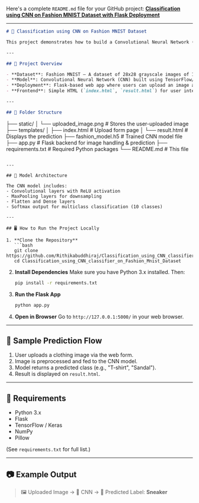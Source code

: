 Here's a complete `README.md` file for your GitHub project:
**[Classification using CNN on Fashion MNIST Dataset with Flask Deployment](https://github.com/Rithikabuddhiraj/Classification_using_CNN_classifier_on_Fashion_Mnist_Dataset.git)**

---

```markdown
# 👗 Classification using CNN on Fashion MNIST Dataset

This project demonstrates how to build a Convolutional Neural Network (CNN) to classify images from the Fashion MNIST dataset and deploy the model using a Flask web application.

---

## 📌 Project Overview

- **Dataset**: Fashion MNIST – A dataset of 28x28 grayscale images of 10 clothing categories.
- **Model**: Convolutional Neural Network (CNN) built using TensorFlow/Keras.
- **Deployment**: Flask-based web app where users can upload an image and receive a predicted clothing class.
- **Frontend**: Simple HTML (`index.html`, `result.html`) for user interaction.

---

## 📂 Folder Structure

```

├── static/
│   └── uploaded\_image.png        # Stores the user-uploaded image
├── templates/
│   ├── index.html                # Upload form page
│   └── result.html               # Displays the prediction
├── fashion\_model.h5             # Trained CNN model file
├── app.py                       # Flask backend for image handling & prediction
├── requirements.txt             # Required Python packages
└── README.md                    # This file

````

---

## 🧠 Model Architecture

The CNN model includes:
- Convolutional layers with ReLU activation
- MaxPooling layers for downsampling
- Flatten and Dense layers
- Softmax output for multiclass classification (10 classes)

---

## 🖥️ How to Run the Project Locally

1. **Clone the Repository**
   ```bash
   git clone https://github.com/Rithikabuddhiraj/Classification_using_CNN_classifier_on_Fashion_Mnist_Dataset.git
   cd Classification_using_CNN_classifier_on_Fashion_Mnist_Dataset
````

2. **Install Dependencies**
   Make sure you have Python 3.x installed. Then:

   ```bash
   pip install -r requirements.txt
   ```

3. **Run the Flask App**

   ```bash
   python app.py
   ```

4. **Open in Browser**
   Go to `http://127.0.0.1:5000/` in your web browser.

---

## 🧪 Sample Prediction Flow

1. User uploads a clothing image via the web form.
2. Image is preprocessed and fed to the CNN model.
3. Model returns a predicted class (e.g., "T-shirt", "Sandal").
4. Result is displayed on `result.html`.

---

## 🧾 Requirements

* Python 3.x
* Flask
* TensorFlow / Keras
* NumPy
* Pillow

(See `requirements.txt` for full list.)

---

## 📷 Example Output

> 🖼️ Uploaded Image → 🧠 CNN → 🎯 Predicted Label: **Sneaker**

